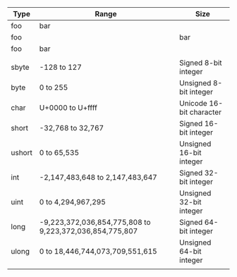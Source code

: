 Type | Range|	Size
-|-|-
 | foo | bar
foo | | bar
foo | bar |
||
sbyte |	-128 to 127|	Signed 8-bit integer
byte|	0 to 255|	Unsigned 8-bit integer
char|	U+0000 to U+ffff|	Unicode 16-bit character
short|	-32,768 to 32,767|	Signed 16-bit integer
ushort|	0 to 65,535|	Unsigned 16-bit integer
int|	-2,147,483,648 to 2,147,483,647|	Signed 32-bit integer
uint|	0 to 4,294,967,295|	Unsigned 32-bit integer
long|	-9,223,372,036,854,775,808 to 9,223,372,036,854,775,807|	Signed 64-bit integer
ulong|	0 to 18,446,744,073,709,551,615|	Unsigned 64-bit integer
||